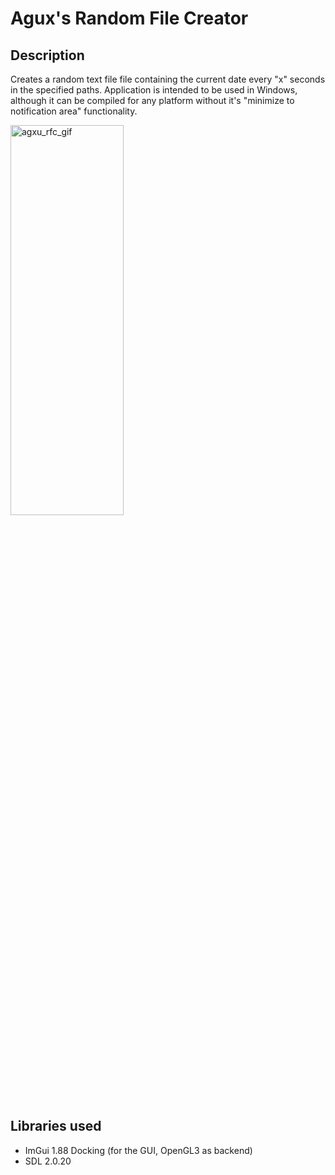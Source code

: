 # Agux's Random File Creator

## Description
Creates a random text file file containing the current date every "x" seconds in the specified paths.
Application is intended to be used in Windows, although it can be compiled for any platform without it's "minimize to notification area" functionality.

<!-- ![screen-gif](./prueba_rando_creator.gif) -->
<img src="https://github.com/aguxone/agux_random_file_creator/blob/gif_storage/prueba_rando_creator.gif?raw=true" alt="agxu_rfc_gif" width="60%" height="40%">

## Libraries used
- ImGui 1.88 Docking (for the GUI, OpenGL3 as backend)
- SDL 2.0.20





